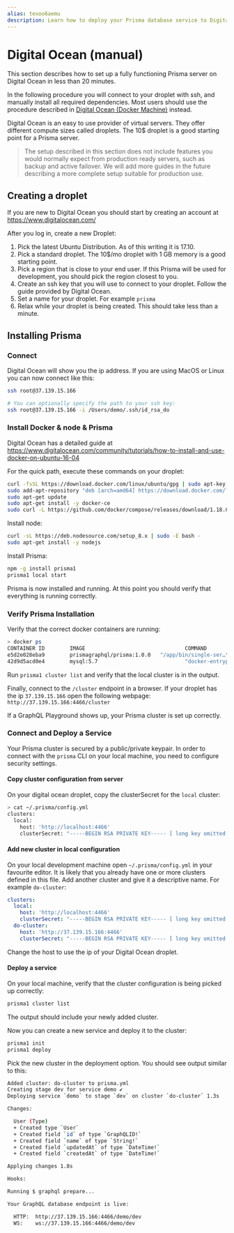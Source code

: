 ```yaml
---
alias: texoo6aemu
description: Learn how to deploy your Prisma database service to Digital Ocean manually.
---
```



# Digital Ocean (manual)

This section describes how to set up a fully functioning Prisma server on Digital Ocean in less than 20 minutes.

In the following procedure you will connect to your droplet with ssh, and manually install all required dependencies. Most users should use the procedure described in [Digital Ocean (Docker Machine)](!alias-texoo9aemu) instead.

Digital Ocean is an easy to use provider of virtual servers. They offer different compute sizes called droplets. The 10$ droplet is a good starting point for a Prisma server.

> The setup described in this section does not include features you would normally expect from production ready servers, such as backup and active failover. We will add more guides in the future describing a more complete setup suitable for production use.

## Creating a droplet

If you are new to Digital Ocean you should start by creating an account at https://www.digitalocean.com/

After you log in, create a new Droplet:

1. Pick the latest Ubuntu Distribution. As of this writing it is 17.10.
2. Pick a standard droplet. The 10$/mo droplet with 1 GB memory is a good starting point.
3. Pick a region that is close to your end user. If this Prisma will be used for development, you should pick the region closest to you.
4. Create an ssh key that you will use to connect to your droplet. Follow the guide provided by Digital Ocean.
5. Set a name for your droplet. For example `prisma`
6. Relax while your droplet is being created. This should take less than a minute.

## Installing Prisma

### Connect

Digital Ocean will show you the ip address. If you are using MacOS or Linux you can now connect like this:

```sh
ssh root@37.139.15.166

# You can optionally specify the path to your ssh key:
ssh root@37.139.15.166 -i /Users/demo/.ssh/id_rsa_do
```

### Install Docker & node & Prisma

Digital Ocean has a detailed guide at https://www.digitalocean.com/community/tutorials/how-to-install-and-use-docker-on-ubuntu-16-04

For the quick path, execute these commands on your droplet:

```sh
curl -fsSL https://download.docker.com/linux/ubuntu/gpg | sudo apt-key add -
sudo add-apt-repository "deb [arch=amd64] https://download.docker.com/linux/ubuntu $(lsb_release -cs) stable"
sudo apt-get update
sudo apt-get install -y docker-ce
sudo curl -L https://github.com/docker/compose/releases/download/1.18.0/docker-compose-`uname -s`-`uname -m` -o /usr/local/bin/docker-compose
```

Install node:

```sh
curl -sL https://deb.nodesource.com/setup_8.x | sudo -E bash -
sudo apt-get install -y nodejs
```

Install Prisma:

```sh
npm -g install prisma1
prisma1 local start
```

Prisma is now installed and running. At this point you should verify that everything is running correctly.

### Verify Prisma Installation

Verify that the correct docker containers are running:

```sh
> docker ps
CONTAINER ID        IMAGE                                COMMAND                  CREATED             STATUS              PORTS                    NAMES
e5d2e028eba9        prismagraphql/prisma:1.0.0   "/app/bin/single-ser…"   51 seconds ago      Up 49 seconds       0.0.0.0:4466->4466/tcp   prisma
42d9d5acd0e4        mysql:5.7                            "docker-entrypoint.s…"   51 seconds ago      Up 49 seconds       0.0.0.0:3306->3306/tcp   prisma-db
```

Run `prisma1 cluster list` and verify that the local cluster is in the output.

Finally, connect to the `/cluster` endpoint in a browser. If your droplet has the ip `37.139.15.166` open the following webpage: `http://37.139.15.166:4466/cluster`

If a GraphQL Playground shows up, your Prisma cluster is set up correctly.

### Connect and Deploy a Service

Your Prisma cluster is secured by a public/private keypair. In order to connect with the `prisma` CLI on your local machine, you need to configure security settings.

#### Copy cluster configuration from server

On your digital ocean droplet, copy the clusterSecret for the `local` cluster:

```sh
> cat ~/.prisma/config.yml
clusters:
  local:
    host: 'http://localhost:4466'
    clusterSecret: "-----BEGIN RSA PRIVATE KEY----- [ long key omitted ] -----END RSA PRIVATE KEY-----\r\n"
```

#### Add new cluster in local configuration

On your local development machine open `~/.prisma/config.yml` in your favourite editor. It is likely that you already have one or more clusters defined in this file. Add another cluster and give it a descriptive name. For example `do-cluster`:

```yml
clusters:
  local:
    host: 'http://localhost:4466'
    clusterSecret: "-----BEGIN RSA PRIVATE KEY----- [ long key omitted ] -----END RSA PRIVATE KEY-----\r\n"
  do-cluster:
    host: 'http://37.139.15.166:4466'
    clusterSecret: "-----BEGIN RSA PRIVATE KEY----- [ long key omitted ] -----END RSA PRIVATE KEY-----\r\n"
```

Change the host to use the ip of your Digital Ocean droplet.

#### Deploy a service

On your local machine, verify that the cluster configuration is being picked up correctly:

```sh
prisma1 cluster list
```

The output should include your newly added cluster.

Now you can create a new service and deploy it to the cluster:

```sh
prisma1 init
prisma1 deploy
```

Pick the new cluster in the deployment option. You should see output similar to this:

```sh
Added cluster: do-cluster to prisma.yml
Creating stage dev for service demo ✔
Deploying service `demo` to stage `dev` on cluster `do-cluster` 1.3s

Changes:

  User (Type)
  + Created type `User`
  + Created field `id` of type `GraphQLID!`
  + Created field `name` of type `String!`
  + Created field `updatedAt` of type `DateTime!`
  + Created field `createdAt` of type `DateTime!`

Applying changes 1.8s

Hooks:

Running $ graphql prepare...

Your GraphQL database endpoint is live:

  HTTP:  http://37.139.15.166:4466/demo/dev
  WS:    ws://37.139.15.166:4466/demo/dev
```
